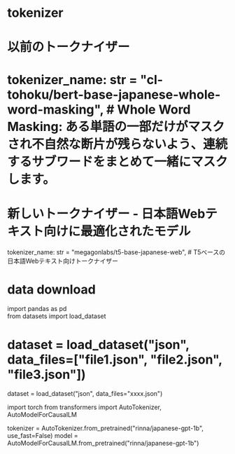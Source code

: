# tokenizer
# 以前のトークナイザー
# tokenizer_name: str = "cl-tohoku/bert-base-japanese-whole-word-masking", # Whole Word Masking: ある単語の一部だけがマスクされ不自然な断片が残らないよう、連続するサブワードをまとめて一緒にマスクします。

# 新しいトークナイザー - 日本語Webテキスト向けに最適化されたモデル
tokenizer_name: str = "megagonlabs/t5-base-japanese-web", # T5ベースの日本語Webテキスト向けトークナイザー

# data download


import pandas as pd    
from datasets import load_dataset
# dataset = load_dataset("json", data_files=["file1.json", "file2.json", "file3.json"])
dataset = load_dataset("json", data_files="xxxx.json")


import torch
from transformers import AutoTokenizer, AutoModelForCausalLM

tokenizer = AutoTokenizer.from_pretrained("rinna/japanese-gpt-1b", use_fast=False)
model = AutoModelForCausalLM.from_pretrained("rinna/japanese-gpt-1b")